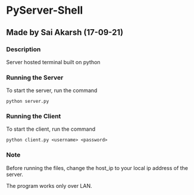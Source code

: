 # PyServer-Shell

## Made by Sai Akarsh (17-09-21)

### Description

Server hosted terminal built on python

### Running the Server

To start the server, run the command

`python server.py`

### Running the Client

To start the client, run the command

`python client.py <username> <password>`

### Note

Before running the files, change the host_ip to your local ip address of the server. 

The program works only over LAN.
